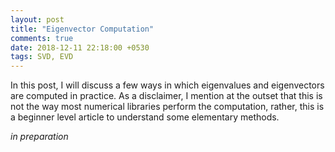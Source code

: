 ```yaml
---
layout: post
title: "Eigenvector Computation"
comments: true
date: 2018-12-11 22:18:00 +0530
tags: SVD, EVD
---
```


In this post, I will discuss a few ways in which eigenvalues and eigenvectors are computed in practice. As a disclaimer, I mention at the outset that this is not the way most numerical libraries perform the computation, rather, this is a beginner level article to understand some elementary methods. 

*in preparation*

